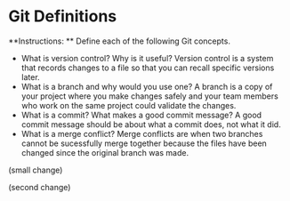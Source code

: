 # Git Definitions

**Instructions: ** Define each of the following Git concepts. 

* What is version control?  Why is it useful?
Version control is a system that records changes to a file so that you can recall specific versions later.
* What is a branch and why would you use one?
A branch is a copy of your project where you make changes safely and your team members who work on the same project could validate the changes.
* What is a commit? What makes a good commit message?
A good commit message should be about what a commit does, not what it did.
* What is a merge conflict?
 Merge conflicts are when two branches cannot be sucessfully merge together because the files have been changed since the original branch was made.
 
(small change)

(second change)